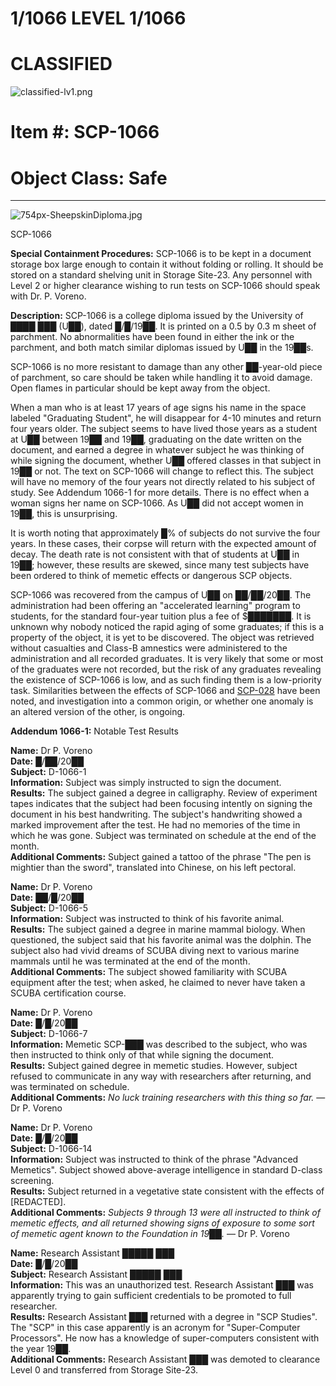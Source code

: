 1/1066 LEVEL 1/1066
===================

CLASSIFIED
==========

![classified-lv1.png](http://www.scp-wiki.net/local--files/component:classified-decoration-base/classified-lv1.png)

Item #: SCP-1066
================

Object Class: Safe
==================

* * *

![754px-SheepskinDiploma.jpg](http://www.scp-wiki.net/local--files/scp-1066/754px-SheepskinDiploma.jpg)

SCP-1066

**Special Containment Procedures:** SCP-1066 is to be kept in a document storage box large enough to contain it without folding or rolling. It should be stored on a standard shelving unit in Storage Site-23. Any personnel with Level 2 or higher clearance wishing to run tests on SCP-1066 should speak with Dr. P. Voreno.

**Description:** SCP-1066 is a college diploma issued by the University of ████ ███ (U██), dated █/█/19██. It is printed on a 0.5 by 0.3 m sheet of parchment. No abnormalities have been found in either the ink or the parchment, and both match similar diplomas issued by U██ in the 19██s.

SCP-1066 is no more resistant to damage than any other ██-year-old piece of parchment, so care should be taken while handling it to avoid damage. Open flames in particular should be kept away from the object.

When a man who is at least 17 years of age signs his name in the space labeled "Graduating Student", he will disappear for 4-10 minutes and return four years older. The subject seems to have lived those years as a student at U██ between 19██ and 19██, graduating on the date written on the document, and earned a degree in whatever subject he was thinking of while signing the document, whether U██ offered classes in that subject in 19██ or not. The text on SCP-1066 will change to reflect this. The subject will have no memory of the four years not directly related to his subject of study. See Addendum 1066-1 for more details. There is no effect when a woman signs her name on SCP-1066. As U██ did not accept women in 19██, this is unsurprising.

It is worth noting that approximately █% of subjects do not survive the four years. In these cases, their corpse will return with the expected amount of decay. The death rate is not consistent with that of students at U██ in 19██; however, these results are skewed, since many test subjects have been ordered to think of memetic effects or dangerous SCP objects.

SCP-1066 was recovered from the campus of U██ on ██/██/20██. The administration had been offering an "accelerated learning" program to students, for the standard four-year tuition plus a fee of $███████. It is unknown why nobody noticed the rapid aging of some graduates; if this is a property of the object, it is yet to be discovered. The object was retrieved without casualties and Class-B amnestics were administered to the administration and all recorded graduates. It is very likely that some or most of the graduates were not recorded, but the risk of any graduates revealing the existence of SCP-1066 is low, and as such finding them is a low-priority task. Similarities between the effects of SCP-1066 and [SCP-028](/scp-028) have been noted, and investigation into a common origin, or whether one anomaly is an altered version of the other, is ongoing.

**Addendum 1066-1:** Notable Test Results

**Name:** Dr P. Voreno  
**Date:** █/██/20██  
**Subject:** D-1066-1  
**Information:** Subject was simply instructed to sign the document.  
**Results:** The subject gained a degree in calligraphy. Review of experiment tapes indicates that the subject had been focusing intently on signing the document in his best handwriting. The subject's handwriting showed a marked improvement after the test. He had no memories of the time in which he was gone. Subject was terminated on schedule at the end of the month.  
**Additional Comments:** Subject gained a tattoo of the phrase "The pen is mightier than the sword", translated into Chinese, on his left pectoral.

**Name:** Dr P. Voreno  
**Date:** ██/█/20██  
**Subject:** D-1066-5  
**Information:** Subject was instructed to think of his favorite animal.  
**Results:** The subject gained a degree in marine mammal biology. When questioned, the subject said that his favorite animal was the dolphin. The subject also had vivid dreams of SCUBA diving next to various marine mammals until he was terminated at the end of the month.  
**Additional Comments:** The subject showed familiarity with SCUBA equipment after the test; when asked, he claimed to never have taken a SCUBA certification course.

**Name:** Dr P. Voreno  
**Date:** █/█/20██  
**Subject:** D-1066-7  
**Information:** Memetic SCP-███ was described to the subject, who was then instructed to think only of that while signing the document.  
**Results:** Subject gained degree in memetic studies. However, subject refused to communicate in any way with researchers after returning, and was terminated on schedule.  
**Additional Comments:** _No luck training researchers with this thing so far._ — Dr P. Voreno

**Name:** Dr P. Voreno  
**Date:** █/█/20██  
**Subject:** D-1066-14  
**Information:** Subject was instructed to think of the phrase "Advanced Memetics". Subject showed above-average intelligence in standard D-class screening.  
**Results:** Subject returned in a vegetative state consistent with the effects of \[REDACTED\].  
**Additional Comments:** _Subjects 9 through 13 were all instructed to think of memetic effects, and all returned showing signs of exposure to some sort of memetic agent known to the Foundation in 19██._ — Dr P. Voreno

**Name:** Research Assistant █████ ███  
**Date:** █/█/20██  
**Subject:** Research Assistant █████ ███  
**Information:** This was an unauthorized test. Research Assistant ███ was apparently trying to gain sufficient credentials to be promoted to full researcher.  
**Results:** Research Assistant ███ returned with a degree in "SCP Studies". The "SCP" in this case apparently is an acronym for "Super-Computer Processors". He now has a knowledge of super-computers consistent with the year 19██.  
**Additional Comments:** Research Assistant ███ was demoted to clearance Level 0 and transferred from Storage Site-23.